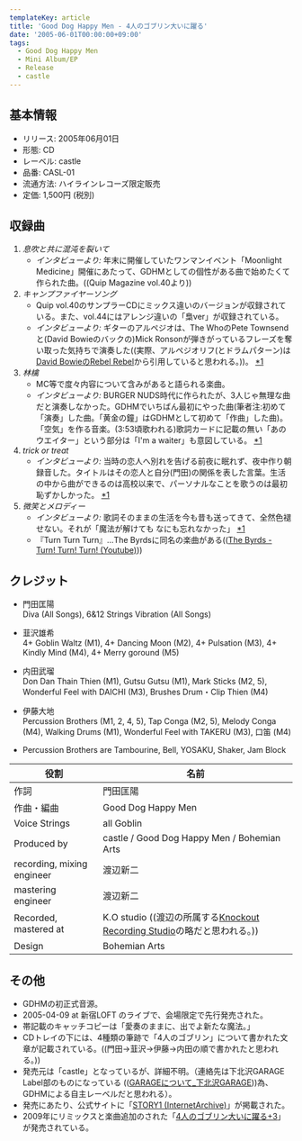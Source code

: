 ```yaml
---
templateKey: article
title: 'Good Dog Happy Men - 4人のゴブリン大いに躍る'
date: '2005-06-01T00:00:00+09:00'
tags:
  - Good Dog Happy Men
  - Mini Album/EP
  - Release
  - castle
---
```

## 基本情報

* リリース: 2005年06月01日
* 形態: CD
* レーベル: castle
* 品番: CASL-01
* 流通方法: ハイラインレコーズ限定販売
* 定価: 1,500円 (税別)

## 収録曲

1. *息吹と共に混沌を裂いて*
   * *インタビューより:* 年末に開催していたワンマンイベント「Moonlight Medicine」開催にあたって、GDHMとしての個性がある曲で始めたくて作られた曲。((Quip Magazine vol.40より))
1. *キャンプファイヤーソング*
   * Quip vol.40のサンプラーCDにミックス違いのバージョンが収録されている。また、vol.44にはアレンジ違いの「梟ver」が収録されている。
   * *インタビューより:* ギターのアルペジオは、The WhoのPete Townsendと(David Bowieのバックの)Mick Ronsonが弾きがっているフレーズを奪い取った気持ちで演奏した((実際、アルペジオリフ(とドラムパターン)は[David BowieのRebel Rebel](https://www.youtube.com/results?search_query=David+Bowie+Rebel+Rebel)から引用していると思われる。))。 [*1](#f-ea9dc705 "Quip Magazine vol.40より")
1. *林檎*
   * MC等で度々内容について含みがあると語られる楽曲。
   * *インタビューより:* BURGER NUDS時代に作られたが、3人じゃ無理な曲だと演奏しなかった。GDHMでいちばん最初にやった曲(筆者注:初めて「演奏」した曲。「黄金の鐘」はGDHMとして初めて「作曲」した曲)。「空気」を作る音楽。(3:53頃歌われる)歌詞カードに記載の無い「あのウエイター」という部分は「I'm a waiter」も意図している。  [*1](#f-ea9dc705 "Quip Magazine vol.40より")
1. *trick or treat*
   * *インタビューより:* 当時の恋人へ別れを告げる前夜に眠れず、夜中作り朝録音した。タイトルはその恋人と自分(門田)の関係を表した言葉。生活の中から曲ができるのは高校以来で、パーソナルなことを歌うのは最初恥ずかしかった。 [*1](#f-ea9dc705 "Quip Magazine vol.40より")
1. *微笑とメロディー*
   * *インタビューより:* 歌詞そのままの生活を今も昔も送ってきて、全然色褪せない。それが「魔法が解けても なにも忘れなかった」 [*1](#f-ea9dc705 "Quip Magazine vol.40より")
   * 『Turn Turn Turn』…The Byrdsに同名の楽曲がある(([The Byrds - Turn! Turn! Turn! (Youtube)](https://www.youtube.com/results?search_query=The+Byrds+Turn%21+Turn%21+Turn%21)))

## クレジット

* 門田匡陽<br>
Diva (All Songs), 6&12 Strings Vibration (All Songs)
* 韮沢雄希<br>
4+ Goblin Waltz (M1), 4+ Dancing Moon (M2), 4+ Pulsation (M3), 4+ Kindly Mind (M4), 4+ Merry goround (M5)
* 内田武瑠<br>
Don Dan Thain Thien (M1), Gutsu Gutsu (M1), Mark Sticks (M2, 5), Wonderful Feel with DAICHI (M3), Brushes Drum・Clip Thien (M4)
* 伊藤大地<br>
Percussion Brothers (M1, 2, 4, 5), Tap Conga (M2, 5), Melody Conga (M4), Walking Drums (M1), Wonderful Feel with TAKERU (M3), 口笛 (M4)

* Percussion Brothers are Tambourine, Bell, YOSAKU, Shaker, Jam Block

役割 | 名前
-|-
作詞 | 門田匡陽
作曲・編曲 | Good Dog Happy Men
Voice Strings | all Goblin
Produced by | castle / Good Dog Happy Men / Bohemian Arts
recording, mixing engineer | 渡辺新二
mastering engineer | 渡辺新二
Recorded, mastered at | K.O studio ((渡辺の所属する[Knockout Recording Studio](http://monden-info.hatenablog.com/entry/2000/01/01/knockout)の略だと思われる。))
Design | Bohemian Arts

## その他

* GDHMの初正式音源。
* 2005-04-09 at 新宿LOFT のライブで、会場限定で先行発売された。
* 帯記載のキャッチコピーは「愛奏のままに、出でよ新たな魔法。」
* CDトレイの下には、4種類の筆跡で「4人のゴブリン」について書かれた文章が記載されている。((門田→韮沢→伊藤→内田の順で書かれたと思われる。))
* 発売元は「castle」となっているが、詳細不明。（連絡先は下北沢GARAGE Label部のものになっている (([GARAGEについて_下北沢GARAGE](http://www.garage.or.jp/garage/aboutg.html)))為、GDHMによる自主レーベルだと思われる）。
* 発売にあたり、公式サイトに「[STORY1 (InternetArchive)](http://web.archive.org/web/20070216074817/http://www.gooddoghappymen.com/story1.html)」が掲載された。
* 2009年にリミックスと楽曲追加のされた「[4人のゴブリン大いに躍る+3](http://monden-info.hatenablog.com/entry/2009/04/02/000000)」が発売されている。
